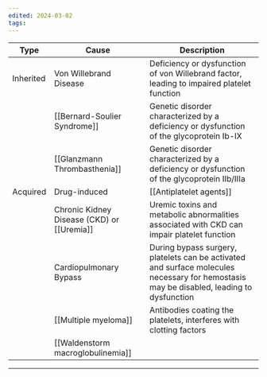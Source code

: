 ```yaml
---
edited: 2024-03-02
tags:
---
```

| Type      | Cause                                      | Description                                                                                                                              |
| --------- | ------------------------------------------ | ---------------------------------------------------------------------------------------------------------------------------------------- |
| Inherited | Von Willebrand Disease                     | Deficiency or dysfunction of von Willebrand factor, leading to impaired platelet function                                                |
|           | [[Bernard-Soulier Syndrome]]               | Genetic disorder characterized by a deficiency or dysfunction of the glycoprotein Ib-IX                                                  |
|           | [[Glanzmann Thrombasthenia]]               | Genetic disorder characterized by a deficiency or dysfunction of the glycoprotein IIb/IIIa                                               |
| Acquired  | Drug-induced                               | [[Antiplatelet agents]]                                                                                                                  |
|           | Chronic Kidney Disease (CKD) or [[Uremia]] | Uremic toxins and metabolic abnormalities associated with CKD can impair platelet function                                               |
|           | Cardiopulmonary Bypass                     | During bypass surgery, platelets can be activated and surface molecules necessary for hemostasis may be disabled, leading to dysfunction |
|           | [[Multiple myeloma]]                       | Antibodies coating the platelets, interferes with clotting factors                                                                       |
|           | [[Waldenstorm macroglobulinemia]]          |                                                                                                                                          |

---
